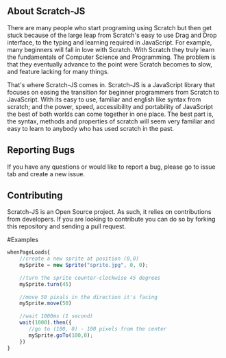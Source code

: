 ## About Scratch-JS

There are many people who start programing using Scratch but then get stuck because of the large leap from Scratch's easy to use Drag and Drop interface, to the typing and learning required in JavaScript. For example, many beginners will fall in love with Scratch. With Scratch they truly learn the fundamentals of Computer Science and Programming. The problem is that they eventually advance to the point were Scratch becomes to slow, and feature lacking for many things.

That's where Scratch-JS comes in. Scratch-JS is a JavaScript library that focuses on easing the transition for beginner programmers from Scratch to JavaScript. With its easy to use, familiar and english like syntax from scratch; and the power, speed, accessibility and portability of JavaScript the best of both worlds can come together in one place. The best part is, the syntax, methods and properties of scratch will seem very familiar and easy to learn to anybody who has used scratch in the past.

## Reporting Bugs

  If you have any questions or would like to report a bug, please go to issue tab and create a new issue.

## Contributing

Scratch-JS is an Open Source project. As such, it relies on contributions from developers. If you are looking to contribute you can do so by forking this repository and sending a pull request.

#Examples
```javascript
whenPageLoads{
    //create a new sprite at position (0,0)
    mySprite = new Sprite("sprite.jpg", 0, 0);
    
    //turn the sprite counter-clockwise 45 degrees
    mySprite.turn(45)
    
    //move 50 pixals in the direction it's facing
    mySprite.move(50)
    
    //wait 1000ms (1 second)
    wait(1000).then({
       //go to (100, 0) - 100 pixels from the center
       mySprite.goTo(100,0); 
    })
}
```
